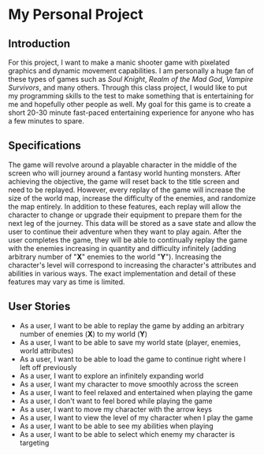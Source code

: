 # My Personal Project

## Introduction

For this project, I want to make a manic shooter game with pixelated graphics and dynamic 
movement capabilities. I am personally a huge fan of these types of games such as *Soul Knight*,
*Realm of the Mad God*, *Vampire Survivors*, and many others. Through this class project, 
I would like to put my programming skills to the test to make something that is entertaining 
for me and hopefully other people as well. My goal for this game is to create a short 20-30 minute 
fast-paced entertaining experience for anyone who has a few minutes to spare.

## Specifications

The game will revolve around a playable character in the middle of the screen who will 
journey around a fantasy world hunting monsters. After achieving the objective, the game will reset
back to the title screen and need to be replayed. However, every replay of the game will increase 
the size of the world map, increase the difficulty of the enemies, and randomize the map entirely. 
In addition to these features, each replay will allow the character to change or upgrade their 
equipment to prepare them for the next leg of the journey. This data will be stored as a save state
and allow the user to continue their adventure when they want to play again. After the user completes
the game, they will be able to continually replay the game with the enemies increasing in quantity and 
difficulty infinitely (adding arbitrary number of "**X**" enemies to the world "**Y**"). 
Increasing the character's level will correspond to increasing the character's attributes and abilities 
in various ways. The exact implementation and detail of these features may vary as time is limited. 

## User Stories
- As a user, I want to be able to replay the game by adding an arbitrary number of enemies (**X**) to my world (**Y**)
- As a user, I want to be able to save my world state (player, enemies, world attributes)
- As a user, I want to be able to load the game to continue right where I left off previously
- As a user, I want to explore an infinitely expanding world
- As a user, I want my character to move smoothly across the screen 
- As a user, I want to feel relaxed and entertained when playing the game
- As a user, I don't want to feel bored while playing the game
- As a user, I want to move my character with the arrow keys 
- As a user, I want to view the level of my character when I play the game
- As a user, I want to be able to see my abilities when playing
- As a user, I want to be able to select which enemy my character is targeting
